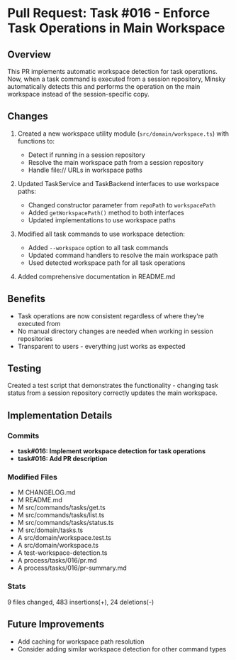 # Pull Request: Task #016 - Enforce Task Operations in Main Workspace

## Overview

This PR implements automatic workspace detection for task operations. Now, when a task command is executed from a session repository, Minsky automatically detects this and performs the operation on the main workspace instead of the session-specific copy.

## Changes

1. Created a new workspace utility module (`src/domain/workspace.ts`) with functions to:

   - Detect if running in a session repository
   - Resolve the main workspace path from a session repository
   - Handle file:// URLs in workspace paths

2. Updated TaskService and TaskBackend interfaces to use workspace paths:

   - Changed constructor parameter from `repoPath` to `workspacePath`
   - Added `getWorkspacePath()` method to both interfaces
   - Updated implementations to use workspace paths

3. Modified all task commands to use workspace detection:

   - Added `--workspace` option to all task commands
   - Updated command handlers to resolve the main workspace path
   - Used detected workspace path for all task operations

4. Added comprehensive documentation in README.md

## Benefits

- Task operations are now consistent regardless of where they're executed from
- No manual directory changes are needed when working in session repositories
- Transparent to users - everything just works as expected

## Testing

Created a test script that demonstrates the functionality - changing task status from a session repository correctly updates the main workspace.

## Implementation Details

### Commits

- **task#016: Implement workspace detection for task operations**
- **task#016: Add PR description**

### Modified Files

- M CHANGELOG.md
- M README.md
- M src/commands/tasks/get.ts
- M src/commands/tasks/list.ts
- M src/commands/tasks/status.ts
- M src/domain/tasks.ts
- A src/domain/workspace.test.ts
- A src/domain/workspace.ts
- A test-workspace-detection.ts
- A process/tasks/016/pr.md
- A process/tasks/016/pr-summary.md

### Stats

9 files changed, 483 insertions(+), 24 deletions(-)

## Future Improvements

- Add caching for workspace path resolution
- Consider adding similar workspace detection for other command types
